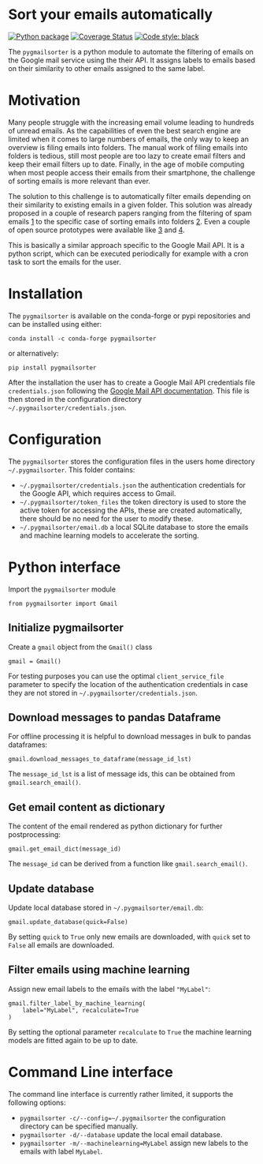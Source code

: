 # Sort your emails automatically 
[![Python package](https://github.com/jan-janssen/pygmailsorter/actions/workflows/unittest.yml/badge.svg?branch=main)](https://github.com/jan-janssen/pygmailsorter/actions/workflows/unittest.yml)
[![Coverage Status](https://coveralls.io/repos/github/jan-janssen/pygmailsorter/badge.svg?branch=main)](https://coveralls.io/github/jan-janssen/pygmailsorter?branch=main)
[![Code style: black](https://img.shields.io/badge/code%20style-black-000000.svg)](https://github.com/psf/black)

The `pygmailsorter` is a python module to automate the filtering of emails on the Google mail service using the their API. It assigns 
labels to emails based on their similarity to other emails assigned to the same label.

# Motivation 
Many people struggle with the increasing email volume leading to hundreds of unread emails. As the capabilities of even the best search engine are limited when it comes to large numbers of emails, the only way to keep an overview is filing emails into folders. The manual work of filing emails into folders is tedious, still most people are too lazy to create email filters and keep their email filters up to date. Finally, in the age of mobile computing when most people access their emails from their smartphone, the challenge of sorting emails is more relevant than ever. 

The solution to this challenge is to automatically filter emails depending on their similarity to existing emails in a given folder. This solution was already proposed in a couple of research papers ranging from the filtering of spam emails [1] to the specific case of sorting emails into folders [2]. Even a couple of open source prototypes were available like [3] and [4]. 

This is basically a similar approach specific to the Google Mail API. It is a python script, which can be executed periodically for example with a cron task to sort the emails for the user. 

[1]: https://doi.org/10.1016/j.heliyon.2019.e01802
[2]: https://people.cs.umass.edu/~mccallum/papers/foldering-tr05.pdf
[3]: https://github.com/anthdm/ml-email-clustering
[4]: https://github.com/andreykurenkov/emailinsight

# Installation 
The `pygmailsorter` is available on the conda-forge or pypi repositories and can be installed using either:
```
conda install -c conda-forge pygmailsorter
```
or alternatively: 
```
pip install pygmailsorter
```
After the installation the user has to create a Google Mail API credentials file `credentials.json` following the [Google Mail API documentation](https://support.google.com/googleapi/answer/6158862). This file is then stored in the configuration directory `~/.pygmailsorter/credentials.json`.

# Configuration 
The `pygmailsorter` stores the configuration files in the users home directory `~/.pygmailsorter`. This folder contains: 

- `~/.pygmailsorter/credentials.json` the authentication credentials for the Google API, which requires access to Gmail. 
- `~/.pygmailsorter/token_files` the token directory is used to store the active token for accessing the APIs, these are created 
  automatically, there should be no need for the user to modify these. 
- `~/.pygmailsorter/email.db` a local SQLite database to store the emails and machine learning models to accelerate the sorting. 

# Python interface 
Import the `pygmailsorter` module 
```
from pygmailsorter import Gmail
```

## Initialize pygmailsorter
Create a `gmail` object from the `Gmail()` class
```
gmail = Gmail()
```
For testing purposes you can use the optimal `client_service_file` parameter to specify the location of the 
authentication credentials in case they are not stored in `~/.pygmailsorter/credentials.json`.

## Download messages to pandas Dataframe
For offline processing it is helpful to download messages in bulk to pandas dataframes:  
```
gmail.download_messages_to_dataframe(message_id_lst)
```
The `message_id_lst` is a list of message ids, this can be obtained from `gmail.search_email()`. 

## Get email content as dictionary 
The content of the email rendered as python dictionary for further postprocessing: 
```
gmail.get_email_dict(message_id)
```
The `message_id` can be derived from a function like `gmail.search_email()`. 

## Update database
Update local database stored in `~/.pygmailsorter/email.db`:
```
gmail.update_database(quick=False)
```
By setting `quick` to `True` only new emails are downloaded, with `quick` set to `False` all emails are downloaded.

## Filter emails using machine learning
Assign new email labels to the emails with the label `"MyLabel"`:
```
gmail.filter_label_by_machine_learning(
    label="MyLabel", recalculate=True
)
```
By setting the optional parameter `recalculate` to `True` the machine learning models are fitted again to be up to date.

# Command Line interface 
The command line interface is currently rather limited, it supports the following options: 

- `pygmailsorter -c/--config=~/.pygmailsorter` the configuration directory can be specified manually.   
- `pygmailsorter -d/--database` update the local email database.  
- `pygmailsorter -m/--machinelearning=MyLabel` assign new labels to the emails with label `MyLabel`.

